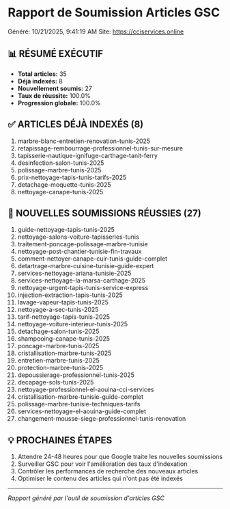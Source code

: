 # Rapport de Soumission Articles GSC
Généré: 10/21/2025, 9:41:19 AM
Site: https://cciservices.online

## 📊 RÉSUMÉ EXÉCUTIF
- **Total articles:** 35
- **Déjà indexés:** 8
- **Nouvellement soumis:** 27
- **Taux de réussite:** 100.0%
- **Progression globale:** 100.0%

## ✅ ARTICLES DÉJÀ INDEXÉS (8)
1. marbre-blanc-entretien-renovation-tunis-2025
2. retapissage-rembourrage-professionnel-tunis-sur-mesure
3. tapisserie-nautique-ignifuge-carthage-tanit-ferry
4. desinfection-salon-tunis-2025
5. polissage-marbre-tunis-2025
6. prix-nettoyage-tapis-tunis-tarifs-2025
7. detachage-moquette-tunis-2025
8. nettoyage-canape-tunis-2025

## 🚀 NOUVELLES SOUMISSIONS RÉUSSIES (27)
1. guide-nettoyage-tapis-tunis-2025
2. nettoyage-salons-voiture-tapisseries-tunis
3. traitement-poncage-polissage-marbre-tunisie
4. nettoyage-post-chantier-tunisie-fin-travaux
5. comment-nettoyer-canape-cuir-tunis-guide-complet
6. detartrage-marbre-cuisine-tunisie-guide-expert
7. services-nettoyage-ariana-tunisie-2025
8. services-nettoyage-la-marsa-carthage-2025
9. nettoyage-urgent-tapis-tunis-service-express
10. injection-extraction-tapis-tunis-2025
11. lavage-vapeur-tapis-tunis-2025
12. nettoyage-a-sec-tunis-2025
13. tarif-nettoyage-tapis-tunis-2025
14. nettoyage-voiture-interieur-tunis-2025
15. detachage-salon-tunis-2025
16. shampooing-canape-tunis-2025
17. poncage-marbre-tunis-2025
18. cristallisation-marbre-tunis-2025
19. entretien-marbre-tunis-2025
20. protection-marbre-tunis-2025
21. depoussierage-professionnel-tunis-2025
22. decapage-sols-tunis-2025
23. nettoyage-professionnel-el-aouina-cci-services
24. cristallisation-marbre-tunisie-guide-complet
25. polissage-marbre-tunisie-techniques-tarifs
26. services-nettoyage-el-aouina-guide-complet
27. changement-mousse-siege-professionnel-tunis-renovation



## 💡 PROCHAINES ÉTAPES
1. Attendre 24-48 heures pour que Google traite les nouvelles soumissions
2. Surveiller GSC pour voir l'amélioration des taux d'indexation
3. Contrôler les performances de recherche des nouveaux articles
4. Optimiser le contenu des articles qui n'ont pas été indexés

---
*Rapport généré par l'outil de soumission d'articles GSC*